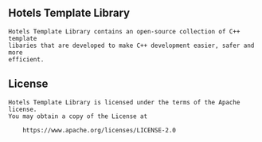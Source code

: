 ## Hotels Template Library

    Hotels Template Library contains an open-source collection of C++ template
    libaries that are developed to make C++ development easier, safer and more
    efficient.


## License

    Hotels Template Library is licensed under the terms of the Apache license.
    You may obtain a copy of the License at

        https://www.apache.org/licenses/LICENSE-2.0
